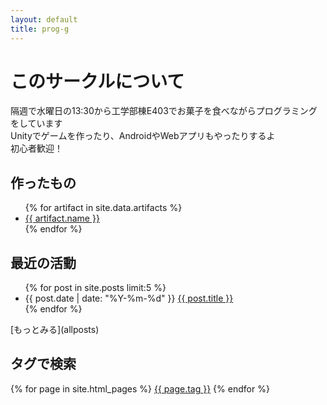 ```yaml
---
layout: default
title: prog-g
---
```


# このサークルについて
隔週で水曜日の13:30から工学部棟E403でお菓子を食べながらプログラミングをしています  
Unityでゲームを作ったり、AndroidやWebアプリもやったりするよ  
初心者歓迎！


## 作ったもの
<ul>
  {% for artifact in site.data.artifacts %}
    <li>
      <a href="{{ artifact.repository }}">{{ artifact.name }}</a>
    </li>
  {% endfor %}
</ul>


## 最近の活動
<ul>
  {% for post in site.posts limit:5 %}
    <li>
      {{ post.date | date: "%Y-%m-%d" }} <a href="{{ post.url | relative_url }}">{{ post.title }}</a>
    </li>
  {% endfor %}
</ul>
[もっとみる](allposts)


## タグで検索
<div>
  {% for page in site.html_pages %}
    <a href="{{ site.url }}{{ site.baseurl }}/tags/{{ page.tag }}.html">{{ page.tag }}</a>
  {% endfor %}
</div>
